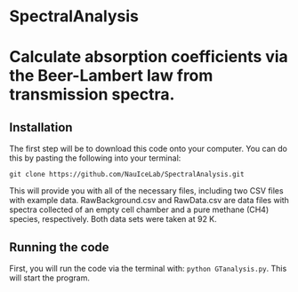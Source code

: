 # SpectralAnalysis
Calculate absorption coefficients via the Beer-Lambert law from transmission spectra.
=======


## Installation
The first step will be to download this code onto your computer. You can do this by pasting the following into your terminal:

`git clone https://github.com/NauIceLab/SpectralAnalysis.git`


This will provide you with all of the necessary files, including two CSV files with example data. RawBackground.csv and RawData.csv are data files with spectra collected of an empty cell chamber and a pure methane (CH4) species, respectively. Both data sets were taken at 92 K.


## Running the code
First, you will run the code via the terminal with: `python GTanalysis.py`. This will start the program. 
